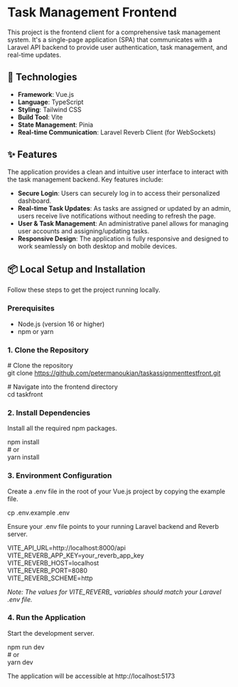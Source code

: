 # **Task Management Frontend**

This project is the frontend client for a comprehensive task management system. It's a single-page application (SPA) that communicates with a Laravel API backend to provide user authentication, task management, and real-time updates.

## **🚀 Technologies**

* **Framework**: Vue.js  
* **Language**: TypeScript  
* **Styling**: Tailwind CSS  
* **Build Tool**: Vite  
* **State Management**: Pinia  
* **Real-time Communication**: Laravel Reverb Client (for WebSockets)

## **✨ Features**

The application provides a clean and intuitive user interface to interact with the task management backend. Key features include:

* **Secure Login**: Users can securely log in to access their personalized dashboard.  
* **Real-time Task Updates**: As tasks are assigned or updated by an admin, users receive live notifications without needing to refresh the page.  
* **User & Task Management**: An administrative panel allows for managing user accounts and assigning/updating tasks.  
* **Responsive Design**: The application is fully responsive and designed to work seamlessly on both desktop and mobile devices.

## **📦 Local Setup and Installation**

Follow these steps to get the project running locally.

### **Prerequisites**

* Node.js (version 16 or higher)  
* npm or yarn

### **1\. Clone the Repository**

\# Clone the repository  
git clone https://github.com/petermanoukian/taskassignmenttestfront.git

\# Navigate into the frontend directory  
cd taskfront

### **2\. Install Dependencies**

Install all the required npm packages.

npm install  
\# or  
yarn install

### **3\. Environment Configuration**

Create a .env file in the root of your Vue.js project by copying the example file.

cp .env.example .env

Ensure your .env file points to your running Laravel backend and Reverb server.

VITE\_API\_URL=http://localhost:8000/api  
VITE\_REVERB\_APP\_KEY=your\_reverb\_app\_key  
VITE\_REVERB\_HOST=localhost  
VITE\_REVERB\_PORT=8080  
VITE\_REVERB\_SCHEME=http

*Note: The values for VITE\_REVERB\_ variables should match your Laravel .env file.*

### **4\. Run the Application**

Start the development server.

npm run dev  
\# or  
yarn dev

The application will be accessible at http://localhost:5173 